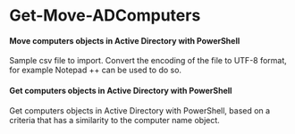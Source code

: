 # Get-Move-ADComputers
#### Move computers objects in Active Directory with PowerShell

Sample csv file to import. Convert the encoding of the file to UTF-8 format, for example Notepad ++ can be used to do so.

#### Get computers objects in Active Directory with PowerShell

Get computers objects in Active Directory with PowerShell, based on a criteria that has a similarity to the computer name object.

